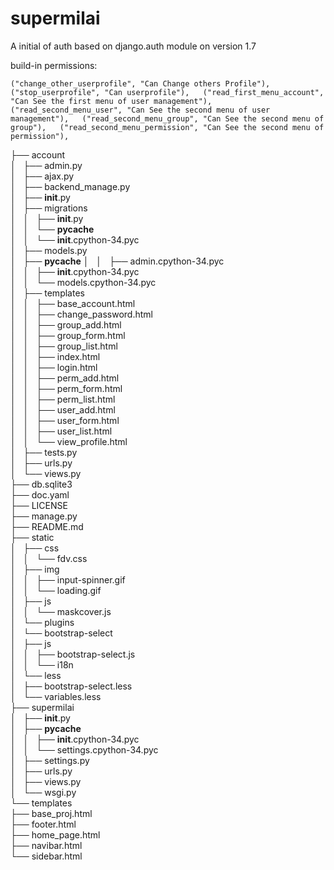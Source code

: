 supermilai
==========

A initial of auth based on django.auth module on version 1.7


build-in permissions:

`
("change_other_userprofile", "Can Change others Profile"),  
("stop_userprofile", "Can userprofile"),  
("read_first_menu_account", "Can See the first menu of user management"),  
("read_second_menu_user", "Can See the second menu of user management"),  
("read_second_menu_group", "Can See the second menu of group"),  
("read_second_menu_permission", "Can See the second menu of permission"),
`

├── account  
│   ├── admin.py  
│   ├── ajax.py  
│   ├── backend_manage.py  
│   ├── __init__.py  
│   ├── migrations  
│   │   ├── __init__.py  
│   │   └── __pycache__  
│   │       └── __init__.cpython-34.pyc  
│   ├── models.py  
│   ├── __pycache__
│   │   ├── admin.cpython-34.pyc  
│   │   ├── __init__.cpython-34.pyc  
│   │   └── models.cpython-34.pyc  
│   ├── templates  
│   │   ├── base_account.html  
│   │   ├── change_password.html  
│   │   ├── group_add.html  
│   │   ├── group_form.html  
│   │   ├── group_list.html  
│   │   ├── index.html  
│   │   ├── login.html  
│   │   ├── perm_add.html  
│   │   ├── perm_form.html  
│   │   ├── perm_list.html  
│   │   ├── user_add.html  
│   │   ├── user_form.html  
│   │   ├── user_list.html  
│   │   └── view_profile.html  
│   ├── tests.py  
│   ├── urls.py  
│   └── views.py  
├── db.sqlite3  
├── doc.yaml  
├── LICENSE  
├── manage.py  
├── README.md  
├── static  
│   ├── css  
│   │   └── fdv.css  
│   ├── img  
│   │   ├── input-spinner.gif  
│   │   └── loading.gif  
│   ├── js  
│   │   └── maskcover.js  
│   └── plugins  
│       └── bootstrap-select  
│           ├── js  
│           │   ├── bootstrap-select.js  
│           │   └── i18n  
│           └── less  
│               ├── bootstrap-select.less  
│               └── variables.less  
├── supermilai  
│   ├── __init__.py  
│   ├── __pycache__  
│   │   ├── __init__.cpython-34.pyc  
│   │   └── settings.cpython-34.pyc  
│   ├── settings.py  
│   ├── urls.py  
│   ├── views.py  
│   └── wsgi.py  
└── templates  
    ├── base_proj.html  
    ├── footer.html  
    ├── home_page.html  
    ├── navibar.html  
    └── sidebar.html  
